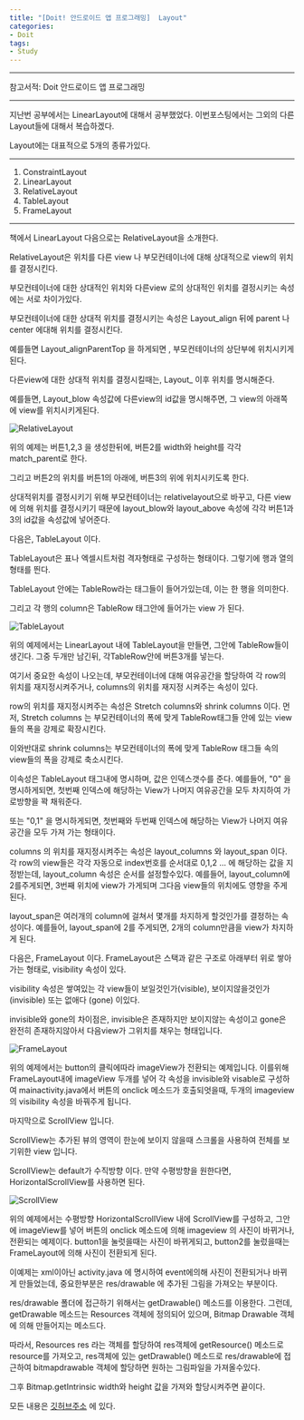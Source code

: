 ```yaml
---
title: "[Doit! 안드로이드 앱 프로그래밍]  Layout"
categories:
- Doit
tags:
- Study
---
```


---

참고서적: Doit 안드로이드 앱 프로그래밍

---

지난번 공부에서는 LinearLayout에 대해서 공부했었다. 이번포스팅에서는 그외의 다른 Layout들에 대해서 복습하겠다.


Layout에는 대표적으로 5개의 종류가있다.

---

1. ConstraintLayout
2. LinearLayout
3. RelativeLayout
4. TableLayout
5. FrameLayout

---

책에서 LinearLayout 다음으로는 RelativeLayout을 소개한다.

RelativeLayout은 위치를 다른 view 나 부모컨테이너에 대해 상대적으로 view의 위치를 결정시킨다.

부모컨테이너에 대한 상대적인 위치와 다른view 로의 상대적인 위치를 결정시키는 속성에는 서로 차이가있다.

부모컨테이너에 대한 상대적 위치를 결정시키는 속성은 Layout_align 뒤에 parent 나 center 에대해 위치를 결정시킨다.

예를들면 Layout_alignParentTop 을 하게되면 , 부모컨테이너의 상단부에 위치시키게된다.


다른view에 대한 상대적 위치를 결정시킬때는, Layout_ 이후 위치를 명시해준다.

예를들면, Layout_blow 속성값에 다른view의 id값을 명시해주면, 그 view의 아래쪽에 view를 위치시키게된다.

![RelativeLayout](/assets/RelativeLayout.JPG)

위의 예제는 버튼1,2,3 을 생성한뒤에, 버튼2를 width와 height를 각각 match_parent로 한다.

그리고 버튼2의 위치를 버튼1의 아래에, 버튼3의 위에 위치시키도록 한다.

상대적위치를 결정시키기 위해 부모컨테이너는 relativelayout으로 바꾸고, 다른 view에 의해 위치를 결정시키기 때문에 layout_blow와 layout_above 속성에 각각 버튼1과3의 id값을 속성값에 넣어준다.


다음은, TableLayout 이다.

TableLayout은 표나 엑셀시트처럼 격자형태로 구성하는 형태이다. 그렇기에 행과 열의 형태를 띈다.

TableLayout 안에는 TableRow라는 태그들이 들어가있는데, 이는 한 행을 의미한다.

그리고 각 행의 column은 TableRow 태그안에 들어가는 view 가 된다.

![TableLayout](/assets/TableLayout.JPG)

위의 예제에서는 LinearLayout 내에 TableLayout을 만들면, 그안에 TableRow들이 생긴다. 그중 두개만 남긴뒤, 각TableRow안에 버튼3개를 넣는다.

여기서 중요한 속성이 나오는데, 부모컨테이너에 대해 여유공간을 할당하여 각 row의 위치를 재지정시켜주거나, 
columns의 위치를 재지정 시켜주는 속성이 있다.

row의 위치를 재지정시켜주는 속성은 Stretch columns와 shrink columns 이다. 먼저,  Stretch columns 는 부모컨테이너의 폭에 맞게 TableRow태그들 안에 있는 view들의 폭을 강제로 확장시킨다.

이와반대로 shrink columns는 부모컨테이너의 폭에 맞게 TableRow 태그들 속의 view들의 폭을 강제로 축소시킨다.

이속성은 TableLayout 태그내에 명시하며, 값은 인덱스갯수를 준다.  예를들어, "0" 을 명시하게되면, 첫번째 인덱스에 해당하는 View가 나머지 여유공간을 모두 차지하여 가로방향을 꽉 채워준다. 

또는 "0,1" 을 명시하게되면, 첫번째와 두번째 인덱스에 해당하는 View가 나머지 여유공간을 모두 가져 가는 형태이다.

columns 의 위치를 재지정시켜주는 속성은 layout_columns 와 layout_span 이다.
각 row의 view들은 각각 자동으로 index번호를 순서대로 0,1,2 ... 에 해당하는 값을 지정받는데, layout_column 속성은 순서를 설정할수있다.
예를들어, layout_column에 2를주게되면,  3번째 위치에 view가 가게되며 그다음 view들의 위치에도 영향을 주게된다.

layout_span은 여러개의 column에 걸쳐서 몇개를 차지하게 할것인가를 결정하는 속성이다.
예를들어, layout_span에 2를 주게되면, 2개의 column만큼을 view가 차지하게 된다.


다음은, FrameLayout 이다.
FrameLayout은 스택과 같은 구조로 아래부터 위로 쌓아가는 형태로, visibility 속성이 있다.

visibility 속성은 쌓여있는 각 view들이 보일것인가(visible), 보이지않을것인가 (invisible) 또는 없애다 (gone) 이있다.

invisible와 gone의 차이점은, invisible은 존재하지만 보이지않는 속성이고 gone은 완전히 존재하지않아서 다음view가 그위치를 채우는 형태입니다. 

![FrameLayout](/assets/FrameLayout.JPG)

위의 예제에서는 button의 클릭에따라 imageView가 전환되는 예제입니다.
이를위해 FrameLayout내에 imageView 두개를 넣어 각 속성을 invisible와 visable로 구성하여 mainactivity.java에서 버튼의 onclick 메소드가
호출되엇을때, 두개의 imageview의 visibility 속성을 바꿔주게 됩니다.


마지막으로 ScrollView 입니다.

ScrollView는 추가된 뷰의 영역이 한눈에 보이지 않을때 스크롤을 사용하여 전체를 보기위한 view 입니다.

ScrollView는 default가 수직방향 이다. 만약 수평방향을 원한다면, HorizontalScrollView를 사용하면 된다.

![ScrollView](/assets/ScrollView.JPG)

위의 예제에서는 수평방향 HorizontalScrollView 내에 ScrollView를 구성하고, 그안에 imageView를 넣어 버튼의 onclick 메소드에 의해
imageview 의 사진이 바뀌거나,전환되는 예제이다. button1을 눌럿을때는 사진이 바뀌게되고, button2를 눌렀을때는 FrameLayout에 의해 사진이 전환되게 된다.

이예제는 xml이아닌 activity.java 에 명시하여 event에의해 사진이 전환되거나 바뀌게 만들었는데,
중요한부분은 res/drawable 에 추가된 그림을 가져오는 부분이다.

res/drawable 폴더에 접근하기 위해서는 getDrawable() 메소드를 이용한다. 그런데, getDrawable 메소드는 Resources 객체에 정의되어 있으며, Bitmap Drawable 객체에 의해 만들어지는 메소드다.

따라서, Resources res 라는 객체를 할당하여 res객체에 getResource() 메소드로 resource를 가져오고, res객체에 있는 getDrawable() 메소드로 res/drawable에 접근하여 bitmapdrawable 객체에 할당하면 원하는 그림파일을 가져올수있다.

그후 Bitmap.getIntrinsic width와 height 값을 가져와 할당시켜주면 끝이다.

모든 내용은  [깃허브주소](https://github.com/jowunnal/studyAndroid "github link") 에 있다.
